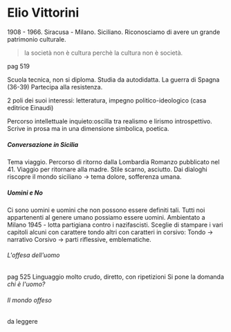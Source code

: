 # Elio Vittorini
1908 - 1966. Siracusa - Milano. 
Siciliano. 
Riconosciamo di avere un grande patrimonio culturale. 
> la società non è cultura perchè la cultura non è società. 

pag 519 

Scuola tecnica, non si diploma. Studia da autodidatta. 
La guerra di Spagna (36-39) 
Partecipa alla resistenza. 

2 poli dei suoi interessi: letteratura, impegno politico-ideologico (casa editrice Einaudi)

Percorso intellettuale inquieto:oscilla tra realismo e lirismo introspettivo. 
Scrive in prosa ma in una dimensione simbolica, poetica. 

##### Conversazione in Sicilia
Tema viaggio. Percorso di ritorno dalla Lombardia 
Romanzo pubblicato nel 41. 
Viaggio per ritornare alla madre. 
Stile scarno, asciutto. Dai dialoghi riscopre il mondo siciliano -> tema dolore, sofferenza umana.

##### Uomini e No
Ci sono uomini e uomini che non possono essere definiti tali. 
Tutti noi appartenenti al genere umano possiamo essere uomini. 
Ambientato a Milano 1945 - lotta partigiana contro i nazifascisti. 
Sceglie di stampare i vari capitoli alcuni con carattere tondo altri con caratteri in corsivo: 
Tondo -> narrativo 
Corsivo -> parti riflessive, emblematiche. 

###### L'offesa dell'uomo 
pag 525
Linguaggio molto crudo, diretto, con ripetizioni 
Si pone la domanda _chi è l'uomo?_

###### Il mondo offeso 
da leggere 